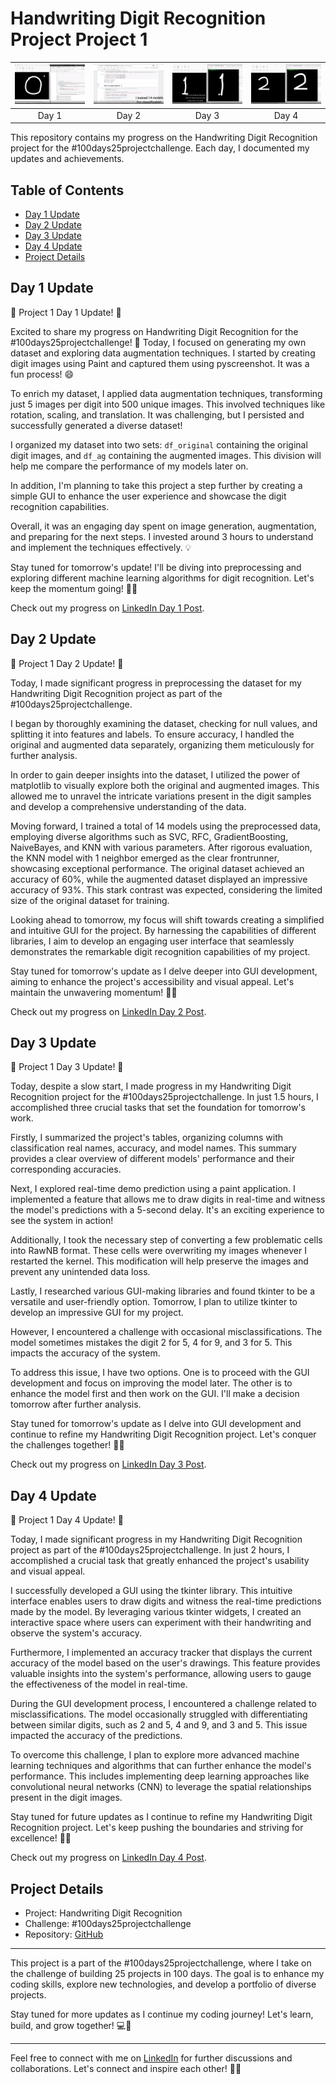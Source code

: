 # Handwriting Digit Recognition Project Project 1

| [<img src="1/1.png" width="200" alt="Day 1 Screenshot">](https://www.linkedin.com/posts/avdhesh-kumar-sharma-751a49225_100days25projectchallenge-100days25projectchallenge-activity-7062363237886959616-YeLp?utm_source=share&utm_medium=member_desktop) | [<img src="1/2.png" width="200" alt="Day 2 Screenshot">](https://www.linkedin.com/posts/avdhesh-kumar-sharma-751a49225_100days25projectchallenge-100days25projectchallenge-activity-7062787769483296769-vx7O?utm_source=share&utm_medium=member_desktop) | [<img src="1/3.png" width="200" alt="Day 3 Screenshot">](https://www.linkedin.com/posts/avdhesh-kumar-sharma-751a49225_100days25projectchallenge-100days25projectchallenge-activity-7063143354485620736-Vu6Y?utm_source=share&utm_medium=member_desktop) | [<img src="1/4.png" width="200" alt="Day 4 Screenshot">](https://www.linkedin.com/posts/avdhesh-kumar-sharma-751a49225_100days25projectchallenge-github-neuralnetworks-activity-7063505737846538240-xVdz?utm_source=share&utm_medium=member_desktop) |
| :---: | :---: | :---: | :---: |
| Day 1 | Day 2 | Day 3 | Day 4 |

This repository contains my progress on the Handwriting Digit Recognition project for the #100days25projectchallenge. Each day, I documented my updates and achievements.

## Table of Contents

- [Day 1 Update](#day-1-update)
- [Day 2 Update](#day-2-update)
- [Day 3 Update](#day-3-update)
- [Day 4 Update](#day-4-update)
- [Project Details](#project-details)

## Day 1 Update

🚀 Project 1 Day 1 Update! 📝

Excited to share my progress on Handwriting Digit Recognition for the #100days25projectchallenge! 🤩 Today, I focused on generating my own dataset and exploring data augmentation techniques. I started by creating digit images using Paint and captured them using pyscreenshot. It was a fun process! 😄

To enrich my dataset, I applied data augmentation techniques, transforming just 5 images per digit into 500 unique images. This involved techniques like rotation, scaling, and translation. It was challenging, but I persisted and successfully generated a diverse dataset!

I organized my dataset into two sets: `df_original` containing the original digit images, and `df_ag` containing the augmented images. This division will help me compare the performance of my models later on.

In addition, I'm planning to take this project a step further by creating a simple GUI to enhance the user experience and showcase the digit recognition capabilities.

Overall, it was an engaging day spent on image generation, augmentation, and preparing for the next steps. I invested around 3 hours to understand and implement the techniques effectively. 💡

Stay tuned for tomorrow's update! I'll be diving into preprocessing and exploring different machine learning algorithms for digit recognition. Let's keep the momentum going! 💪🔥

Check out my progress on [LinkedIn Day 1 Post](https://www.linkedin.com/posts/avdhesh-kumar-sharma-751a49225_100days25projectchallenge-100days25projectchallenge-activity-7062363237886959616-YeLp?utm_source=share&utm_medium=member_desktop).

## Day 2 Update

🚀 Project 1 Day 2 Update! 📝

Today, I made significant progress in preprocessing the dataset for my Handwriting Digit Recognition project as part of the #100days25projectchallenge.

I began by thoroughly examining the dataset, checking for null values, and splitting it into features and labels. To ensure accuracy, I handled the original and augmented data separately, organizing them meticulously for further analysis.

In order to gain deeper insights into the dataset, I utilized the power of matplotlib to visually explore both the original and augmented images. This allowed me to unravel the intricate variations present in the digit samples and develop a comprehensive understanding of the data.

Moving forward, I trained a total of 14 models using the preprocessed data, employing diverse algorithms such as SVC, RFC, GradientBoosting, NaiveBayes, and KNN with various parameters. After rigorous evaluation, the KNN model with 1 neighbor emerged as the clear frontrunner, showcasing exceptional performance. The original dataset achieved an accuracy of 60%, while the augmented dataset displayed an impressive accuracy of 93%. This stark contrast was expected, considering the limited size of the original dataset for training.

Looking ahead to tomorrow, my focus will shift towards creating a simplified and intuitive GUI for the project. By harnessing the capabilities of different libraries, I aim to develop an engaging user interface that seamlessly demonstrates the remarkable digit recognition capabilities of my project.

Stay tuned for tomorrow's update as I delve deeper into GUI development, aiming to enhance the project's accessibility and visual appeal. Let's maintain the unwavering momentum! 💪🔥

Check out my progress on [LinkedIn Day 2 Post](https://www.linkedin.com/posts/avdhesh-kumar-sharma-751a49225_100days25projectchallenge-100days25projectchallenge-activity-7062787769483296769-vx7O?utm_source=share&utm_medium=member_desktop).

## Day 3 Update

🚀 Project 1 Day 3 Update! 📝

Today, despite a slow start, I made progress in my Handwriting Digit Recognition project for the #100days25projectchallenge. In just 1.5 hours, I accomplished three crucial tasks that set the foundation for tomorrow's work.

Firstly, I summarized the project's tables, organizing columns with classification real names, accuracy, and model names. This summary provides a clear overview of different models' performance and their corresponding accuracies.

Next, I explored real-time demo prediction using a paint application. I implemented a feature that allows me to draw digits in real-time and witness the model's predictions with a 5-second delay. It's an exciting experience to see the system in action!

Additionally, I took the necessary step of converting a few problematic cells into RawNB format. These cells were overwriting my images whenever I restarted the kernel. This modification will help preserve the images and prevent any unintended data loss.

Lastly, I researched various GUI-making libraries and found tkinter to be a versatile and user-friendly option. Tomorrow, I plan to utilize tkinter to develop an impressive GUI for my project.

However, I encountered a challenge with occasional misclassifications. The model sometimes mistakes the digit 2 for 5, 4 for 9, and 3 for 5. This impacts the accuracy of the system.

To address this issue, I have two options. One is to proceed with the GUI development and focus on improving the model later. The other is to enhance the model first and then work on the GUI. I'll make a decision tomorrow after further analysis.

Stay tuned for tomorrow's update as I delve into GUI development and continue to refine my Handwriting Digit Recognition project. Let's conquer the challenges together! 💪🔥

Check out my progress on [LinkedIn Day 3 Post](https://www.linkedin.com/posts/avdhesh-kumar-sharma-751a49225_100days25projectchallenge-100days25projectchallenge-activity-7063143354485620736-Vu6Y?utm_source=share&utm_medium=member_desktop).

## Day 4 Update

🚀 Project 1 Day 4 Update! 📝

Today, I made significant progress in my Handwriting Digit Recognition project as part of the #100days25projectchallenge. In just 2 hours, I accomplished a crucial task that greatly enhanced the project's usability and visual appeal.

I successfully developed a GUI using the tkinter library. This intuitive interface enables users to draw digits and witness the real-time predictions made by the model. By leveraging various tkinter widgets, I created an interactive space where users can experiment with their handwriting and observe the system's accuracy.

Furthermore, I implemented an accuracy tracker that displays the current accuracy of the model based on the user's drawings. This feature provides valuable insights into the system's performance, allowing users to gauge the effectiveness of the model in real-time.

During the GUI development process, I encountered a challenge related to misclassifications. The model occasionally struggled with differentiating between similar digits, such as 2 and 5, 4 and 9, and 3 and 5. This issue impacted the accuracy of the predictions.

To overcome this challenge, I plan to explore more advanced machine learning techniques and algorithms that can further enhance the model's performance. This includes implementing deep learning approaches like convolutional neural networks (CNN) to leverage the spatial relationships present in the digit images.

Stay tuned for future updates as I continue to refine my Handwriting Digit Recognition project. Let's keep pushing the boundaries and striving for excellence! 💪🔥

Check out my progress on [LinkedIn Day 4 Post](https://www.linkedin.com/posts/avdhesh-kumar-sharma-751a49225_100days25projectchallenge-github-neuralnetworks-activity-7063505737846538240-xVdz?utm_source=share&utm_medium=member_desktop).

## Project Details

- Project: Handwriting Digit Recognition
- Challenge: #100days25projectchallenge
- Repository: [GitHub](https://github.com/ChildEater69/PROJECT_1Digit_Recogntion_using_ML_DL_Guidev/edit/main/README.md#day-1-update)

---

This project is a part of the #100days25projectchallenge, where I take on the challenge of building 25 projects in 100 days. The goal is to enhance my coding skills, explore new technologies, and develop a portfolio of diverse projects.

Stay tuned for more updates as I continue my coding journey! Let's learn, build, and grow together! 💻🚀

---

Feel free to connect with me on [LinkedIn](https://www.linkedin.com/in/yourname/) for further discussions and collaborations. Let's connect and inspire each other! 🤝🌟
